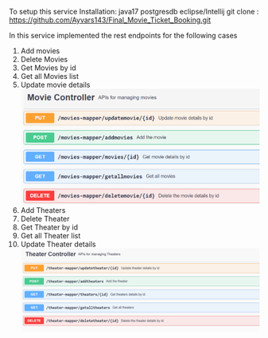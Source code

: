 To setup this service 
Installation:
java17
postgresdb
eclipse/Intellij
git clone : https://github.com/Ayvars143/Final_Movie_Ticket_Booking.git

In this service implemented the rest endpoints for the following cases
1. Add movies 
2. Delete Movies
3. Get Movies by id
4. Get all Movies list
5. Update movie details
![img.png](img.png)
6. Add Theaters 
7. Delete Theater 
8. Get Theater by id 
9. Get all Theater list 
10. Update Theater details
![img_1.png](img_1.png)


